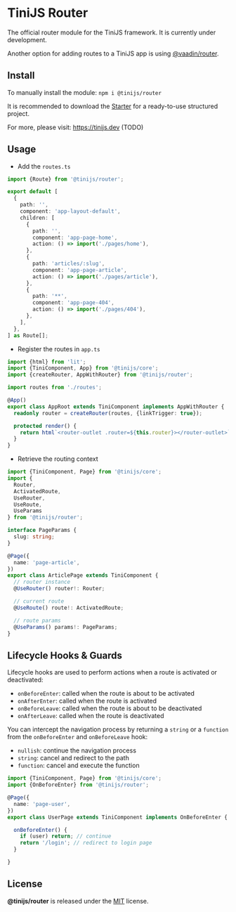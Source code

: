 # TiniJS Router 

The official router module for the TiniJS framework. It is currently under development.

Another option for adding routes to a TiniJS app is using [@vaadin/router](https://github.com/vaadin/router).

## Install

To manually install the module: `npm i @tinijs/router`

It is recommended to download the [Starter](https://github.com/tinijs/blank-starter) for a ready-to-use structured project.

For more, please visit: <https://tinijs.dev> (TODO)

## Usage

- Add the `routes.ts`

```ts
import {Route} from '@tinijs/router';

export default [
  {
    path: '',
    component: 'app-layout-default',
    children: [
      {
        path: '',
        component: 'app-page-home',
        action: () => import('./pages/home'),
      },
      {
        path: 'articles/:slug',
        component: 'app-page-article',
        action: () => import('./pages/article'),
      },
      {
        path: '**',
        component: 'app-page-404',
        action: () => import('./pages/404'),
      },
    ],
  },
] as Route[];
```

- Register the routes in `app.ts`

```ts
import {html} from 'lit';
import {TiniComponent, App} from '@tinijs/core';
import {createRouter, AppWithRouter} from '@tinijs/router';

import routes from './routes';

@App()
export class AppRoot extends TiniComponent implements AppWithRouter {
  readonly router = createRouter(routes, {linkTrigger: true});

  protected render() {
    return html`<router-outlet .router=${this.router}></router-outlet>`;
  }
}
```

- Retrieve the routing context

```ts
import {TiniComponent, Page} from '@tinijs/core';
import {
  Router,
  ActivatedRoute,
  UseRouter,
  UseRoute,
  UseParams
} from '@tinijs/router';

interface PageParams {
  slug: string;
}

@Page({
  name: 'page-article',
})
export class ArticlePage extends TiniComponent {
  // router instance
  @UseRouter() router!: Router;

  // current route
  @UseRoute() route!: ActivatedRoute;

  // route params
  @UseParams() params!: PageParams;
}
```

## Lifecycle Hooks & Guards

Lifecycle hooks are used to perform actions when a route is activated or deactivated:

- `onBeforeEnter`: called when the route is about to be activated
- `onAfterEnter`: called when the route is activated
- `onBeforeLeave`: called when the route is about to be deactivated
- `onAfterLeave`: called when the route is deactivated

You can intercept the navigation process by returning a `string` or a `function` from the `onBeforeEnter` and `onBeforeLeave` hook:

- `nullish`: continue the navigation process
- `string`: cancel and redirect to the path
- `function`: cancel and execute the function

```ts
import {TiniComponent, Page} from '@tinijs/core';
import {OnBeforeEnter} from '@tinijs/router';

@Page({
  name: 'page-user',
})
export class UserPage extends TiniComponent implements OnBeforeEnter {

  onBeforeEnter() {
    if (user) return; // continue
    return '/login'; // redirect to login page
  }

}
```

## License

**@tinijs/router** is released under the [MIT](./LICENSE) license.
